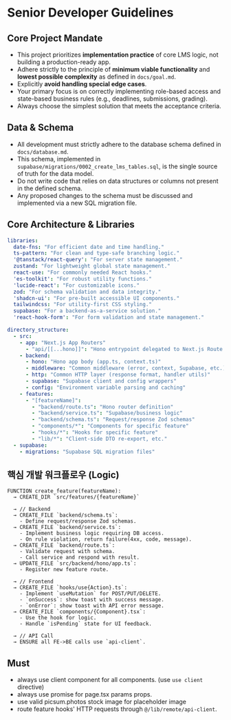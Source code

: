 <!-- Generated by Ruler -->

<!-- Source: .ruler/AGENTS.md -->

# Senior Developer Guidelines

## Core Project Mandate

- This project prioritizes **implementation practice** of core LMS logic, not building a production-ready app.
- Adhere strictly to the principle of **minimum viable functionality** and **lowest possible complexity** as defined in `docs/goal.md`.
- Explicitly **avoid handling special edge cases**.
- Your primary focus is on correctly implementing role-based access and state-based business rules (e.g., deadlines, submissions, grading).
- Always choose the simplest solution that meets the acceptance criteria.

## Data & Schema

- All development must strictly adhere to the database schema defined in `docs/database.md`.
- This schema, implemented in `supabase/migrations/0002_create_lms_tables.sql`, is the single source of truth for the data model.
- Do not write code that relies on data structures or columns not present in the defined schema.
- Any proposed changes to the schema must be discussed and implemented via a new SQL migration file.

## Core Architecture & Libraries

```yaml
libraries:
  date-fns: "For efficient date and time handling."
  ts-pattern: "For clean and type-safe branching logic."
  '@tanstack/react-query': "For server state management."
  zustand: "For lightweight global state management."
  react-use: "For commonly needed React hooks."
  'es-toolkit': "For robust utility functions."
  'lucide-react': "For customizable icons."
  zod: "For schema validation and data integrity."
  'shadcn-ui': "For pre-built accessible UI components."
  tailwindcss: "For utility-first CSS styling."
  supabase: "For a backend-as-a-service solution."
  'react-hook-form': "For form validation and state management."

directory_structure:
  - src:
    - app: "Next.js App Routers"
      - "api/[[...hono]]": "Hono entrypoint delegated to Next.js Route Handler"
    - backend:
      - hono: "Hono app body (app.ts, context.ts)"
      - middleware: "Common middleware (error, context, Supabase, etc.)"
      - http: "Common HTTP layer (response format, handler utils)"
      - supabase: "Supabase client and config wrappers"
      - config: "Environment variable parsing and caching"
    - features:
      - "[featureName]":
        - "backend/route.ts": "Hono router definition"
        - "backend/service.ts": "Supabase/business logic"
        - "backend/schema.ts": "Request/response Zod schemas"
        - "components/*": "Components for specific feature"
        - "hooks/*": "Hooks for specific feature"
        - "lib/*": "Client-side DTO re-export, etc."
  - supabase:
    - migrations: "Supabase SQL migration files"
```

## 핵심 개발 워크플로우 (Logic)

```
FUNCTION create_feature(featureName):
  → CREATE_DIR `src/features/{featureName}`

  → // Backend
  → CREATE_FILE `backend/schema.ts`:
    - Define request/response Zod schemas.
  → CREATE_FILE `backend/service.ts`:
    - Implement business logic requiring DB access.
    - On rule violation, return failure(4xx, code, message).
  → CREATE_FILE `backend/route.ts`:
    - Validate request with schema.
    - Call service and respond with result.
  → UPDATE_FILE `src/backend/hono/app.ts`:
    - Register new feature route.

  → // Frontend
  → CREATE_FILE `hooks/use{Action}.ts`:
    - Implement `useMutation` for POST/PUT/DELETE.
    - `onSuccess`: show toast with success message.
    - `onError`: show toast with API error message.
  → CREATE_FILE `components/{Component}.tsx`:
    - Use the hook for logic.
    - Handle `isPending` state for UI feedback.

  → // API Call
  → ENSURE all FE->BE calls use `api-client`.
```

## Must

- always use client component for all components. (use `use client` directive)
- always use promise for page.tsx params props.
- use valid picsum.photos stock image for placeholder image
- route feature hooks' HTTP requests through `@/lib/remote/api-client`.
